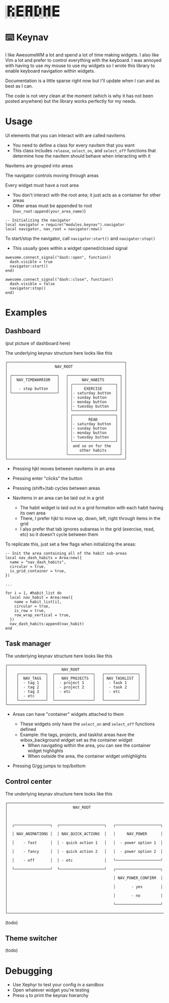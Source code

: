 ```
░█▀▄░█▀▀░█▀█░█▀▄░█▄█░█▀▀
░█▀▄░█▀▀░█▀█░█░█░█░█░█▀▀
░▀░▀░▀▀▀░▀░▀░▀▀░░▀░▀░▀▀▀
```

# ⌨️ Keynav
I like AwesomeWM a lot and spend a lot of time making widgets. I also like Vim a lot and prefer to control everything with the keyboard. I was annoyed with having to use my mouse to use my widgets so I wrote this library to enable keyboard navigation within widgets.

Documentation is a little sparse right now but I'll update when I can and as best as I can.

The code is not very clean at the moment (which is why it has not been posted anywhere) but the library works perfectly for my needs.

# Usage
UI elements that you can interact with are called navitems
  - You need to define a class for every navitem that you want
  - This class includes `release`, `select_on`, and `select_off` functions that determine how the navitem should behave when interacting with it

Navitems are grouped into areas

The navigator controls moving through areas

Every widget must have a root area
  - You don't interact with the root area; it just acts as a container for other areas
  - Other areas must be appended to root (`nav_root:append(your_area_name)`)

```
-- Initializing the navigator
local navigator = require("modules.keynav").navigator
local navigator, nav_root = navigator:new()
```

To start/stop the navigator, call `navigator:start()` and `navigator:stop()`
  - This usually goes within a widget opened/closed signal

```
awesome.connect_signal("dash::open", function()
  dash.visible = true
  navigator:start()
end)

awesome.connect_signal("dash::close", function()
  dash.visible = false
  navigator:stop()
end)
```

# Examples
## Dashboard
(put picture of dashboard here)

The underlying keynav structure here looks like this
```
┌────────────────────────────────────────────────────┐
│                     NAV_ROOT                       │
│                                                    │
│ ┌────────────────────┐   ┌───────────────────────┐ │
│ │  NAV_TIMEWARRIOR   │   │      NAV_HABITS       │ │
│ │                    │   │ ┌───────────────────┐ │ │
│ │   - stop button    │   │ │     EXERCISE      │ │ │
│ └────────────────────┘   │ │- saturday button  │ │ │
│                          │ │- sunday button    │ │ │
│                          │ │- monday button    │ │ │
│                          │ │- tuesday button   │ │ │
│                          │ └───────────────────┘ │ │
│                          │ ┌───────────────────┐ │ │
│                          │ │       READ        │ │ │
│                          │ │- saturday button  │ │ │
│                          │ │- sunday button    │ │ │
│                          │ │- monday button    │ │ │
│                          │ │- tuesday button   │ │ │
│                          │ └───────────────────┘ │ │
│                          │  and so on for the    │ │
│                          │     other habits      │ │
│                          └───────────────────────┘ │
└────────────────────────────────────────────────────┘
```
- Pressing hjkl moves between navitems in an area
- Pressing enter "clicks" the button
- Pressing (shift+)tab cycles between areas

- Navitems in an area can be laid out in a grid
  - The habit widget is laid out in a grid formation with each habit having its own area
  - There, I prefer hjkl to move up, down, left, right through items in the grid
  - I also prefer that tab ignores subareas in the grid (exercise, read, etc) so it doesn't cycle between them

To replicate this, just set a few flags when initializing the areas:
```
-- Init the area containing all of the habit sub-areas
local nav_dash_habits = Area:new({
  name = "nav_dash_habits",
  circular = true,
  is_grid_container = true,
})

...

for i = 1, #habit_list do
  local nav_habit = Area:new({
    name = habit_list[i],
    circular = true,
    is_row = true,
    row_wrap_vertical = true,
  })
  nav_dash_habits:append(nav_habit)
end
```

## Task manager
The underlying keynav structure here looks like this
```
┌─────────────────────────────────────────────────────────────┐
│                        NAV_ROOT                             │
│    ┌────────────┐  ┌─────────────────┐   ┌───────────────┐  │
│    │  NAV_TAGS  │  │   NAV_PROJECTS  │   │ NAV_TASKLIST  │  │
│    │  - tag 1   │  │  - project 1    │   │  - task 1     │  │
│    │  - tag 2   │  │  - project 2    │   │  - task 2     │  │
│    │  - tag 3   │  │  - etc          │   │  - etc        │  │
│    │  - etc     │  │                 │   │               │  │
│    └────────────┘  └─────────────────┘   └───────────────┘  │
└─────────────────────────────────────────────────────────────┘
```

- Areas can have "container" widgets attached to them
  - These widgets only have the `select_on` and `select_off` functions defined
  - Example: the tags, projects, and tasklist areas have the wibox_background widget set as the container widget
    - When navigating within the area, you can see the container widget highlights
    - When outside the area, the container widget unhighlights
  
- Pressing G/gg jumps to top/bottom

## Control center
The underlying keynav structure here looks like this
```
┌──────────────────────────────────────────────────────────────────────┐
│                             NAV_ROOT                                 │
│                                                                      │
│  ┌────────────────┐  ┌────────────────────┐   ┌────────────────────┐ │
│  │ NAV_ANIMATIONS │  │ NAV_QUICK_ACTIONS  │   │     NAV_POWER      │ │
│  │    - fast      │  │ - quick action 1   │   │  - power option 1  │ │
│  │    - fancy     │  │ - quick action 2   │   │  - power option 2  │ │
│  │    - off       │  │ - etc              │   └────────────────────┘ │
│  └────────────────┘  └────────────────────┘   ┌────────────────────┐ │
│                                               │ NAV_POWER_CONFIRM  │ │
│                                               │       - yes        │ │
│                                               │       - no         │ │
│                                               └────────────────────┘ │
└──────────────────────────────────────────────────────────────────────┘
```
(todo)

## Theme switcher
(todo)

# Debugging
- Use Xephyr to test your config in a sandbox
- Open whatever widget you're testing
- Press `q` to print the keynav hierarchy
